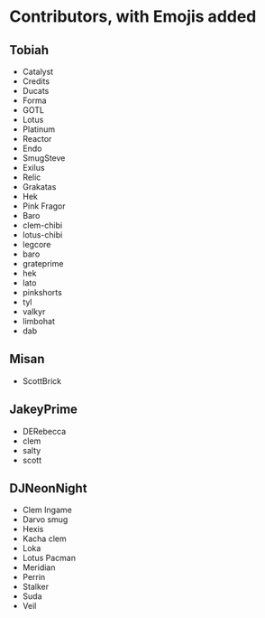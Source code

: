 # Contributors, with Emojis added

## Tobiah

* Catalyst
* Credits
* Ducats
* Forma
* GOTL
* Lotus
* Platinum
* Reactor
* Endo
* SmugSteve
* Exilus
* Relic
* Grakatas
* Hek
* Pink Fragor
* Baro
* clem-chibi
* lotus-chibi
* legcore
* baro
* grateprime
* hek
* lato
* pinkshorts
* tyl
* valkyr
* limbohat
* dab

## Misan

* ScottBrick

## JakeyPrime

* DERebecca
* clem
* salty
* scott

## DJNeonNight

* Clem Ingame
* Darvo smug
* Hexis
* Kacha clem
* Loka
* Lotus Pacman
* Meridian
* Perrin
* Stalker
* Suda
* Veil